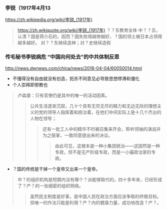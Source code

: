 ### 李锐（1917年4月13
https://zh.wikipedia.org/wiki/李锐_(1917年)
>https://zh.wikiquote.org/wiki/李锐_(1917年)
？？东教育全体 中？？员，认清？国是蒋介石的，因而？国失败得越惨越好，？国的领土被日本占领得越多越好。
对？？东继续造神；对？史继续造假
### 传毛秘书李锐病危 “中国向何处去”的中共体制反思
http://news.dwnews.com/china/news/2018-04-04/60050014.html
- 不懂得没有自由就没有创造，扼杀不同意见必导致思想停滞和僵化
- 个人崇拜即邪教也
>卢森堡：只有官僚仍是其中的唯一的活动因素。
>>公共生活逐渐沉寂，几十个具有无穷无尽的精力和无边无际的理想主义的党的领导人指挥着和统治着，在他们中间实际上是十几个杰出的人物在领导；
>>>还有一批工人中的精华不时被召集来开会，聆听领袖的演说并为之鼓掌，一致同意提出来的决议。
>>>>由此可见，这根本是一种小集团统治——这固然是一种专政，但不是无产阶级专政，而是一小撮政治家的专政。  
- ？国的传统是干掉一个皇帝又出来一个皇帝。
>中？的组织机构是短期内没有哪个？派能够取代的。四十多年来，已经形成了？产？的一张细密的组织网络。
>>虽然民主制度是好事，是中国人民在政治方面应该争取的终极目标。但唯一的作法只能是利用？产？内的健康力量，成功地改造？产？。
